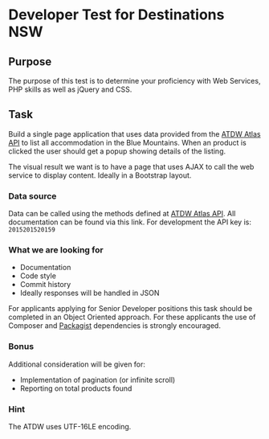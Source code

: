 # Developer Test for Destinations NSW

## Purpose
The purpose of this test is to determine your proficiency with Web Services, PHP skills as well as jQuery and CSS.

## Task
Build a single page application that uses data provided from the [ATDW Atlas API](http://govhack.atdw.com.au/API/atlas.html) to list all accommodation in the Blue Mountains. When an product is clicked the user should get a popup showing details of the listing.

The visual result we want is to have a page that uses AJAX to call the web service to display content. Ideally in a Bootstrap layout.

### Data source
Data can be called using the methods defined at [ATDW Atlas API](http://govhack.atdw.com.au/API/atlas.html). All documentation can be found via this link.
For development the API key is: `2015201520159`

### What we are looking for
* Documentation
* Code style
* Commit history
* Ideally responses will be handled in JSON

For applicants applying for Senior Developer positions this task should be completed in an Object Oriented approach. 
For these applicants the use of Composer and [Packagist](https://packagist.org/) dependencies is strongly encouraged.

### Bonus
Additional consideration will be given for:

* Implementation of pagination (or infinite scroll)
* Reporting on total products found

### Hint
The ATDW uses UTF-16LE encoding.
